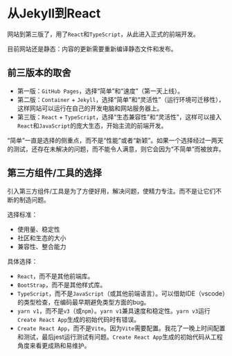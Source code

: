 # 从Jekyll到React

网站到第三版了，用了`React`和`TypeScript`，从此进入正式的前端开发。

目前网站还是静态：内容的更新需要重新编译静态文件和发布。

## 前三版本的取舍

- 第一版：`GitHub Pages`，选择“简单”和“速度”（第一天上线）。
- 第二版：`Container` + `Jekyll`，选择“简单”和“灵活性”（运行环境可迁移性），这样网站可以运行在自己的开发电脑和网站服务器上。
- 第三版：`React` + `TypeScript`，选择“生态兼容性”和“灵活性”，这样可以接入`React`和`JavaScript`的庞大生态，开始主流的前端开发。

“简单”一直是选择的侧重点，而不是“性能”或者“新颖”。如果一个选择经过一两天的测试，还存在未解决的问题，而不能令人满意，则它会因为“不简单”而被放弃。


## 第三方组件/工具的选择
引入第三方组件/工具是为了方便好用，解决问题，使精力专注。而不是让它们不断的制造问题。

选择标准：
- 使用量、稳定性
- 社区和生态的大小
- 兼容性、整合能力

具体选择：
- `React`，而不是其他前端库。
- `BootStrap`，而不是其他样式库。
- `TypeScript`，而不是`JavaScript`（或其他前端语言）。可以借助IDE（vscode）的类型检查，在编码最早期避免类型方面的bug。
- `yarn v1`，而不是`v3`（或`npm`）。`yarn v1`兼具速度和稳定性。`yarn v3`运行`Create React App`生成的初始代码时有错误。
- `Create React App`，而不是`Vite`。因为`Vite`需要配置。我花了一晚上时间配置和测试，最后jest运行测试有问题。`Create React App`生成的初始代码从工程角度来看更成熟和易维护。
